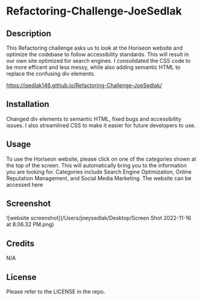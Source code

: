 # Refactoring-Challenge-JoeSedlak

## Description

This Refactoring challenge asks us to look at the Horiseon website and optimize the codebase to follow accessibility standards.  This will result in our own site optimized for search engines. I consolidated the CSS code to be more efficent and less messy, while also adding semantic HTML to replace the confusing div elements.

 https://jsedlak146.github.io/Refactoring-Challenge-JoeSedlak/

## Installation

Changed div elements to semantic HTML, fixed bugs and accessibility issues.  I also streamlined CSS to make it easier for future developers to use.

## Usage

To use the Horiseon website, please click on one of the categories shown at the top of the screen.  This will automatically bring you to the information you are looking for.  Categories include Search Engine Optimization, Online Reputation Management, and Social Media Marketing. The website can be accessed here 

## Screenshot

![website screenshot](/Users/joeysedlak/Desktop/Screen Shot 2022-11-16 at 8.06.32 PM.png)


## Credits

N/A

## License

Please refer to the LICENSE in the repo.


